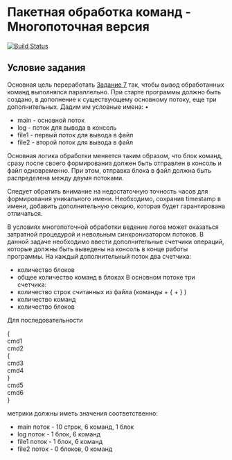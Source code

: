 # Пакетная обработка команд - Многопоточная версия
[![Build Status](https://travis-ci.org/boydad/HW10L20-Threads.svg?branch=master)](https://travis-ci.org/boydad/HW10L20-Threads)


## Условие задания

Основная цель переработать [Задание 7](https://github.com/boydad/HW7L16-Cmd) так, чтобы вывод обработанных команд выполнялся параллельно. При старте программы должно быть создано, в дополнение к существующему основному потоку, еще три дополнительных. Дадим им условные имена: •
* main - основной поток
* log - поток для вывода в консоль
* file1 - первый поток для вывода в файл
* file2 - второй поток для вывода в файл

Основная логика обработки меняется таким образом, что блок команд, сразу после своего формирования должен быть отправлен в консоль и файл одновременно. При этом, отправка блока в файл должна быть распределена между двумя потоками. 

Следует обратить внимание на недостаточную точность часов для формирования уникального имени. Необходимо, сохранив timestamp в имени, добавить дополнительную секцию, которая будет гарантирована отличаться.

В условиях многопоточной обработки ведение логов может оказаться затратной процедурой и невольным синхронизатором потоков. В данной задаче необходимо ввести дополнительные счетчики операций, которые должны быть выведены на консоль в конце работы программы. На каждый дополнительный поток два счетчика:
* количество блоков
* общее количество команд в блоках
В основном потоке три счетчика:
* количество строк считанных из файла (команды + { + } )
* количество команд
* количество блоков

Для последовательности
>
{  
cmd1  
cmd2  
{  
cmd3  
cmd4  
}  
cmd5  
cmd6  
}

метрики должны иметь значения соответственно:

* main поток - 10 строк, 6 команд, 1 блок
* log поток - 1 блок, 6 команд
* file1 поток - 1 блок, 6 команд
* file2 поток - 0 блоков, 0 команд






